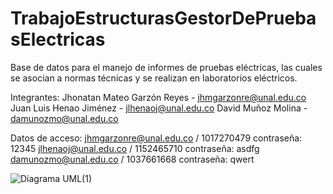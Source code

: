 # TrabajoEstructurasGestorDePruebasElectricas
Base de datos para el manejo de informes de pruebas eléctricas, las cuales se asocian a normas técnicas y se realizan en laboratorios eléctricos.

Integrantes:
Jhonatan Mateo Garzón Reyes - jhmgarzonre@unal.edu.co
Juan Luis Henao Jiménez - jlhenaoj@unal.edu.co
David Muñoz Molina - damunozmo@unal.edu.co

Datos de acceso:
jhmgarzonre@unal.edu.co / 1017270479
contraseña: 12345
jlhenaoj@unal.edu.co / 1152465710
contraseña: asdfg
damunozmo@unal.edu.co / 1037661668
contraseña: qwert

![Diagrama UML(1)](https://user-images.githubusercontent.com/71849001/96154930-f6b75e00-0ed4-11eb-9c92-58c420614e6b.png)
